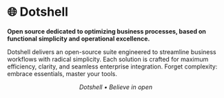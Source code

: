 # 🌐 Dotshell

**Open source dedicated to optimizing business processes, based on functional simplicity and operational excellence.**

Dotshell delivers an open-source suite engineered to streamline business workflows with radical simplicity.
Each solution is crafted for maximum efficiency, clarity, and seamless enterprise integration.
Forget complexity: embrace essentials, master your tools.

<p align="center">
  <em>Dotshell • Believe in open</em>
</p>
